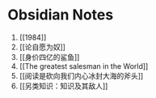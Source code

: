 # Obsidian Notes

1. [[1984]]
2. [[论自愿为奴]]
3. [[身价四亿的鲨鱼]]
4. [[The greatest salesman in the World]]
5. [[阅读是砍向我们内心冰封大海的斧头]]
6. [[另类知识：知识及其敌人]]